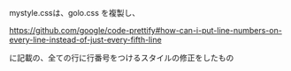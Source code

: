 mystyle.cssは、golo.css を複製し、

https://github.com/google/code-prettify#how-can-i-put-line-numbers-on-every-line-instead-of-just-every-fifth-line

に記載の、全ての行に行番号をつけるスタイルの修正をしたもの
